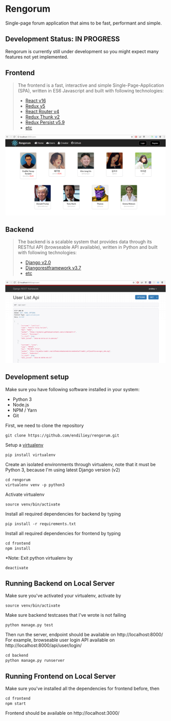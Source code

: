 # Rengorum
Single-page forum application that aims to be fast, performant and simple.

## Development Status: IN PROGRESS
Rengorum is currently still under development so you might expect many features not yet implemented.

## Frontend
> The frontend is a fast, interactive and simple Single-Page-Application (SPA), written in ES6 Javascript and built with following technologies:
> * [React v16](https://facebook.github.io/react/)
> * [Redux v5](http://redux.js.org/)
> * [React Router v4](https://github.com/ReactTraining/react-router)
> * [Redux Thunk v2](https://github.com/gaearon/redux-thunk)
> * [Redux Persist v5.9](https://github.com/rt2zz/redux-persist)
> * [etc](https://github.com/endiliey/rengorum/blob/master/frontend/package.json)

![Screenshot 1](preview/frontend_1.PNG)

## Backend
> The backend is a scalable system that provides data through its RESTful API (browseable API available), written in Python and built with following technologies:
> * [Django v2.0](https://www.djangoproject.com/)
> * [Djangorestframework v3.7](http://www.django-rest-framework.org/)
> * [etc](https://github.com/endiliey/rengorum/blob/master/requirements.txt)

![Screenshot 2](preview/backend_1.PNG)

## Development setup

Make sure you have following software installed in your system:
* Python 3
* Node.js
* NPM / Yarn
* Git

First, we need to clone the repository
```
git clone https://github.com/endiliey/rengorum.git
```

Setup a [virtualenv](https://virtualenv.pypa.io/en/stable/)
```
pip install virtualenv
```

Create an isolated environments through virtualenv, note that it must be Python 3, because I'm using latest Django version (v2)
```
cd rengorum
virtualenv venv -p python3
```

Activate virtualenv
```
source venv/bin/activate
```

Install all required dependencies for backend by typing
```
pip install -r requirements.txt
```

Install all required dependencies for frontend by typing
```
cd frontend
npm install
```

*Note: Exit python virtualenv by
```
deactivate
```

## Running Backend on Local Server
Make sure you've activated your virtualenv, activate by
```
source venv/bin/activate
```

Make sure backend testcases that I've wrote is not failing
```
python manage.py test
```

Then run the server, endpoint should be available on http://localhost:8000/
For example, browseable user login API available on http://localhost:8000/api/user/login/
```
cd backend
python manage.py runserver
```

## Running Frontend on Local Server
Make sure you've installed all the dependencies for frontend before, then
```
cd frontend
npm start
```

Frontend should be available on http://localhost:3000/
